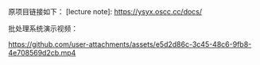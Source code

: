 原项目链接如下：
[lecture note]: https://ysyx.oscc.cc/docs/

批处理系统演示视频：


https://github.com/user-attachments/assets/e5d2d86c-3c45-48c6-9fb8-4e708569d2cb.mp4

